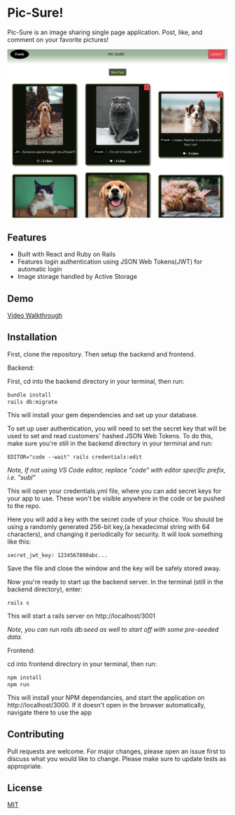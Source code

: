# Pic-Sure!

Pic-Sure is an image sharing single page application.
Post, like, and comment on your favorite pictures!

![Pic-Sure Screenshot](./pic-sure-photo.png)

## Features

- Built with React and Ruby on Rails
- Features login authentication using JSON Web Tokens(JWT) for automatic login
- Image storage handled by Active Storage

## Demo

[Video Walkthrough](https://drive.google.com/file/d/16DvtUvvkEMGI2QC5JlA60f_LWTpgUy1v/view?usp=sharing)

## Installation

First, clone the repository. Then setup the backend and frontend.

Backend:

First, cd into the backend directory in your terminal, then run:

```
bundle install
rails db:migrate
```

This will install your gem dependencies and set up your database.

To set up user authentication, you will need to set the secret key that will be used to set and read customers' hashed JSON Web Tokens. To do this, make sure you're still in the backend directory in your terminal and run:

```
EDITOR="code --wait" rails credentials:edit
```

_Note, If not using VS Code editor, replace "code" with editor specific prefix, i.e. "subl"_

This will open your credentials.yml file, where you can add secret keys for your app to use. These won't be visible anywhere in the code or be pushed to the repo.

Here you will add a key with the secret code of your choice. You should be using a randomly generated 256-bit key,(a hexadecimal string with 64 characters), and changing it periodically for security. It will look something like this:

```
secret_jwt_key: 1234567890abc...
```

Save the file and close the window and the key will be safely stored away.

Now you're ready to start up the backend server. In the terminal (still in the backend directory), enter:

```
rails s
```

This will start a rails server on http://localhost/3001

_Note, you can run rails db:seed as well to start off with some pre-seeded data._

Frontend:

cd into frontend directory in your terminal, then run:

```
npm install
npm run
```

This will install your NPM dependancies, and start the application on http://localhost/3000. If it doesn't open in the browser automatically, navigate there to use the app

## Contributing

Pull requests are welcome. For major changes, please open an issue first to discuss what you would like to change.
Please make sure to update tests as appropriate.

## License

[MIT](https://choosealicense.com/licenses/mit/)
